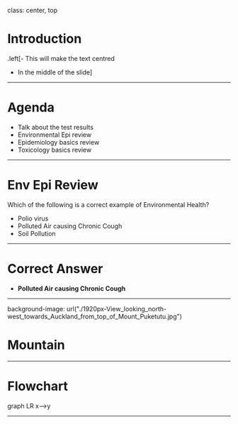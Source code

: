
class: center, top
# Introduction

.left[- This will make the text centred
- In the middle of the slide]

---

# Agenda

- Talk about the test results
- Environmental Epi review
- Epidemiology basics review
- Toxicology basics review

---
# Env Epi Review
Which of the following is a correct example of Environmental Health?

- Polio virus
- Polluted Air causing Chronic Cough
- Soil Pollution

---
# Correct Answer
- **Polluted Air causing Chronic Cough**

---

background-image: url("./1920px-View_looking_north-west_towards_Auckland_from_top_of_Mount_Puketutu.jpg")

# Mountain

---
# Flowchart

<script src = "./mermaid.min.js">
  </script>
  
<script>mermaild.initialize({startOnLod:true});
  </script>
  
 <div class = "mermaid">
  graph LR
    x-->y
  </div>
  
---


